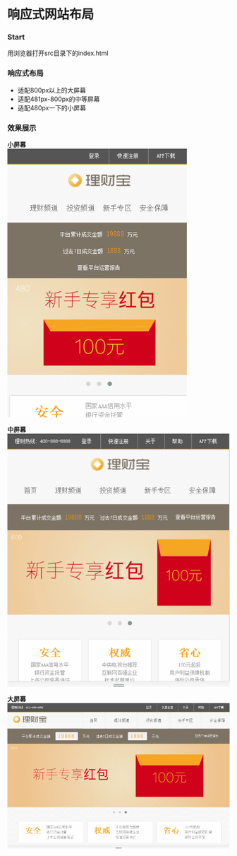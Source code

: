 响应式网站布局
===============
### Start

用浏览器打开src目录下的index.html

### 响应式布局
* 适配800px以上的大屏幕
* 适配481px-800px的中等屏幕
* 适配480px一下的小屏幕

### 效果展示

**小屏幕**
<br>
![image](./src/img/1.gif)

**中屏幕**
<br>
![image](./src/img/2.gif)

**大屏幕**
<br>
![image](./src/img/3.gif)



